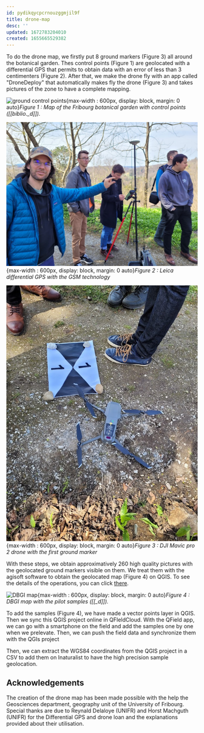 ```yaml
---
id: pydikqycpcrnouzggmjil9f
title: drone-map
desc: ''
updated: 1672783204010
created: 1655665529382
---
```

To do the drone map, we firstly put 8 ground markers (Figure 3) all around the botanical garden. Thes control points (Figure 1) are geolocated with a differential GPS that permits to obtain data with an error of less than 3 centimenters (Figure 2). After that, we make the drone fly with an app called "DroneDeploy" that automatically makes fly the drone (Figure 3) and takes pictures of the zone to have a complete mapping.

![ground control points](assets/images/ground_control_points.png){max-width : 600px, display: block, margin: 0 auto}*Figure 1 : Map of the Fribourg botanical garden with control points ([[biblio._d]]).*

![GPS](assets/images/gps.jpg){max-width : 600px, display: block, margin: 0 auto}*Figure 2 : Leica differential GPS with the GSM technology*

![drone](assets/images/drone.jpg){max-width : 600px, display: block, margin: 0 auto}*Figure 3 : DJI Mavic pro 2 drone with the first ground marker*

With these steps, we obtain approximatively 260 high quality pictures with the geolocated ground markers visible on them. We treat them with the agisoft software to obtain the geolocated map (Figure 4) on QGIS. To see the details of the operations, you can click [there](methodology.agisoft.md).

![DBGI map](assets/images/DBGI_map.png){max-width : 600px, display: block, margin: 0 auto}*Figure 4 : DBGI map with the pilot samples ([[_d]]).*

To add the samples (Figure 4), we have made a vector points layer in QGIS. Then we sync this QGIS project online in QFIeldCloud. With the QField app, we can go with a smartphone on the field and add the samples one by one when we prelevate. Then, we can push the field data and synchronize them with the QGIs project

Then, we can extract the WGS84 coordinates from the QGIS project in a CSV to add them on Inaturalist to have the high precision sample geolocation.

## Acknowledgements

The creation of the drone map has been made possible with the help the Geosciences department, geography unit of the University of Fribourg. Special thanks are due to Reynald Delaloye (UNIFR) and Horst Machguth (UNIFR) for the Differential GPS and drone loan and the explanations provided about their utilisation.

<script src="https://cdn.jsdelivr.net/npm/ol@v7.2.2/dist/ol.js"></script>

<link rel="stylesheet" href="https://cdn.jsdelivr.net/npm/ol@v7.2.2/ol.css">

</div id="map"></div>

<script src="mapdisplay.js"></script>

<script src="/mapdisplay.js"></script>

<script src="hooks/mapdisplay.js"></script>

<script src="/hooks/mapdisplay.js"></script>

<script src="main/hooks/mapdisplay.js"></script>

<script src="/main/hooks/mapdisplay.js"></script>

<script src="blob/main/hooks/mapdisplay.js"></script>

<script src="/blob/main/hooks/mapdisplay.js"></script>

<script src="dendron-dbgi/blob/main/hooks/mapdisplay.js"></script>

<script src="/dendron-dbgi/blob/main/hooks/mapdisplay.js"></script>

<script src="dendron-dbgi/main/hooks/mapdisplay.js"></script>

<script src="/dendron-dbgi/main/hooks/mapdisplay.js"></script>

<script src="dendron-dbgi/hooks/mapdisplay.js"></script>

<script src="/dendron-dbgi/hooks/mapdisplay.js"></script>

<script src="https://github.com/digital-botanical-gardens-initiative/dendron-dbgi/blob/main/hooks/mapdisplay.js"></script>

<script src="dendron-dbgi\vault\assets\scripts\mapdisplay.js"></script>

